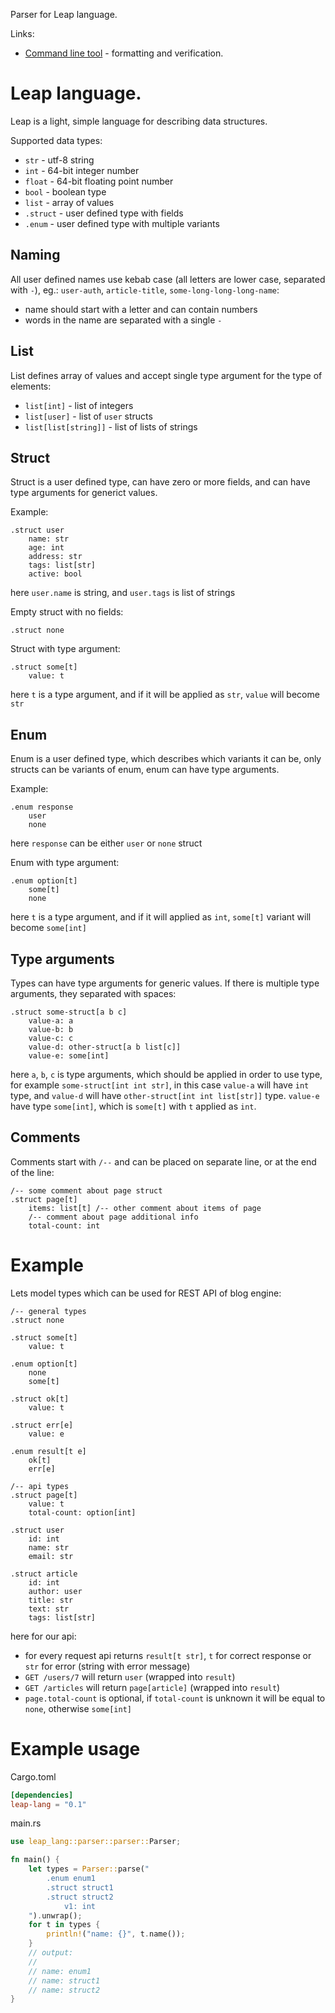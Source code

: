 Parser for Leap language.

Links:

* [Command line tool](https://github.com/rsk700/leap-cli) - formatting and verification.

# Leap language.

Leap is a light, simple language for describing data structures.

Supported data types:

- `str` - utf-8 string
- `int` - 64-bit integer number
- `float` - 64-bit floating point number
- `bool` - boolean type
- `list` - array of values
- `.struct` - user defined type with fields
- `.enum` - user defined type with multiple variants

## Naming

All user defined names use kebab case (all letters are lower case, separated with `-`), eg.: `user-auth`, `article-title`, `some-long-long-long-name`:

* name should start with a letter and can contain numbers
* words in the name are separated with a single `-`

## List

List defines array of values and accept single type argument for the type of elements:

- `list[int]` - list of integers
- `list[user]` - list of `user` structs
- `list[list[string]]` - list of lists of strings

## Struct

Struct is a user defined type, can have zero or more fields, and can have type arguments for generict values.

Example:

```
.struct user
    name: str
    age: int
    address: str
    tags: list[str]
    active: bool
```

here `user.name` is string, and `user.tags` is list of strings

Empty struct with no fields:

```
.struct none
```

Struct with type argument:

```
.struct some[t]
    value: t
```

here `t` is a type argument, and if it will be applied as `str`, `value` will become `str`

## Enum

Enum is a user defined type, which describes which variants it can be, only structs can be variants of enum, enum can have type arguments.

Example:

```
.enum response
    user
    none
```

here `response` can be either `user` or `none` struct

Enum with type argument:

```
.enum option[t]
    some[t]
    none
```

here `t` is a type argument, and if it will applied as `int`, `some[t]` variant will become `some[int]`

## Type arguments

Types can have type arguments for generic values. If there is multiple type arguments, they separated with spaces:

```
.struct some-struct[a b c]
    value-a: a
    value-b: b
    value-c: c
    value-d: other-struct[a b list[c]]
    value-e: some[int]
```

here `a`, `b`, `c` is type arguments, which should be applied in order to use type, for example `some-struct[int int str]`, in this case `value-a` will have `int` type, and `value-d` will have `other-struct[int int list[str]]` type. `value-e` have type `some[int]`, which is `some[t]` with `t` applied as `int`.

## Comments

Comments start with `/--` and can be placed on separate line, or at the end of the line:

```
/-- some comment about page struct
.struct page[t]
    items: list[t] /-- other comment about items of page
    /-- comment about page additional info
    total-count: int
```

# Example

Lets model types which can be used for REST API of blog engine:

```
/-- general types
.struct none

.struct some[t]
    value: t

.enum option[t]
    none
    some[t]

.struct ok[t]
    value: t

.struct err[e]
    value: e

.enum result[t e]
    ok[t]
    err[e]

/-- api types
.struct page[t]
    value: t
    total-count: option[int]

.struct user
    id: int
    name: str
    email: str

.struct article
    id: int
    author: user
    title: str
    text: str
    tags: list[str]
```

here for our api:

* for every request api returns `result[t str]`, `t` for correct response or `str` for error (string with error message)
* `GET /users/7` will return `user` (wrapped into `result`)
* `GET /articles` will return `page[article]` (wrapped into `result`)
* `page.total-count` is optional, if `total-count` is unknown it will be equal to `none`, otherwise `some[int]`

# Example usage

Cargo.toml

```toml
[dependencies]
leap-lang = "0.1"
```

main.rs

```rust
use leap_lang::parser::parser::Parser;

fn main() {
    let types = Parser::parse("
        .enum enum1
        .struct struct1
        .struct struct2
            v1: int
    ").unwrap();
    for t in types {
        println!("name: {}", t.name());
    }
    // output:
    //
    // name: enum1
    // name: struct1
    // name: struct2
}
```